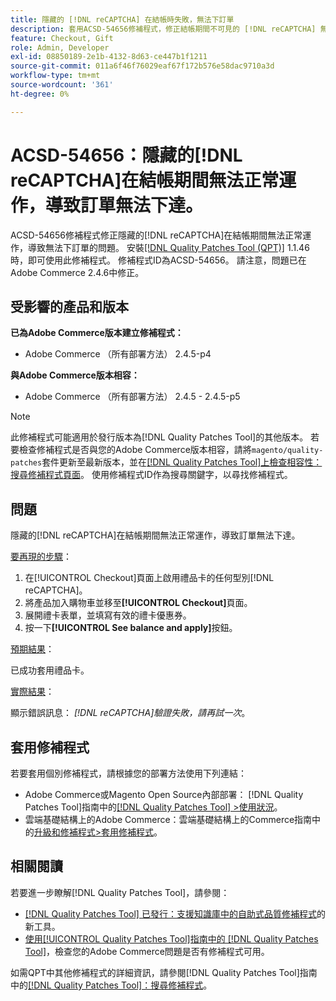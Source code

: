 ```yaml
---
title: 隱藏的 [!DNL reCAPTCHA] 在結帳時失敗，無法下訂單
description: 套用ACSD-54656修補程式，修正結帳期間不可見的 [!DNL reCAPTCHA] 無法正常運作（導致訂單無法下達）的Adobe Commerce問題。
feature: Checkout, Gift
role: Admin, Developer
exl-id: 08850189-2e1b-4132-8d63-ce447b1f1211
source-git-commit: 011a6f46f76029eaf67f172b576e58dac9710a3d
workflow-type: tm+mt
source-wordcount: '361'
ht-degree: 0%

---
```


# ACSD-54656：隱藏的[!DNL reCAPTCHA]在結帳期間無法正常運作，導致訂單無法下達。

ACSD-54656修補程式修正隱藏的[!DNL reCAPTCHA]在結帳期間無法正常運作，導致無法下訂單的問題。 安裝[[!DNL Quality Patches Tool (QPT)]](https://experienceleague.adobe.com/zh-hant/docs/commerce-operations/tools/quality-patches-tool/quality-patches-tool-to-self-serve-quality-patches) 1.1.46時，即可使用此修補程式。 修補程式ID為ACSD-54656。 請注意，問題已在Adobe Commerce 2.4.6中修正。

## 受影響的產品和版本

**已為Adobe Commerce版本建立修補程式：**

* Adobe Commerce （所有部署方法） 2.4.5-p4

**與Adobe Commerce版本相容：**

* Adobe Commerce （所有部署方法） 2.4.5 - 2.4.5-p5

>[!NOTE]
>
>此修補程式可能適用於發行版本為[!DNL Quality Patches Tool]的其他版本。 若要檢查修補程式是否與您的Adobe Commerce版本相容，請將`magento/quality-patches`套件更新至最新版本，並在[[!DNL Quality Patches Tool]上檢查相容性：搜尋修補程式頁面](https://experienceleague.adobe.com/tools/commerce-quality-patches/index.html?lang=zh-Hant)。 使用修補程式ID作為搜尋關鍵字，以尋找修補程式。

## 問題

隱藏的[!DNL reCAPTCHA]在結帳期間無法正常運作，導致訂單無法下達。

<u>要再現的步驟</u>：

1. 在[!UICONTROL Checkout]頁面上啟用禮品卡的任何型別[!DNL reCAPTCHA]。
1. 將產品加入購物車並移至&#x200B;**[!UICONTROL Checkout]**&#x200B;頁面。
1. 展開禮卡表單，並填寫有效的禮卡優惠券。
1. 按一下&#x200B;**[!UICONTROL See balance and apply]**&#x200B;按鈕。

<u>預期結果</u>：

已成功套用禮品卡。

<u>實際結果</u>：

顯示錯誤訊息： *[!DNL reCAPTCHA]驗證失敗，請再試一次*。

## 套用修補程式

若要套用個別修補程式，請根據您的部署方法使用下列連結：

* Adobe Commerce或Magento Open Source內部部署： [!DNL Quality Patches Tool]指南中的[[!DNL Quality Patches Tool] >使用狀況](/help/tools/quality-patches-tool/usage.md)。
* 雲端基礎結構上的Adobe Commerce：雲端基礎結構上的Commerce指南中的[升級和修補程式>套用修補程式](https://experienceleague.adobe.com/docs/commerce-cloud-service/user-guide/develop/upgrade/apply-patches.html?lang=zh-Hant)。

## 相關閱讀

若要進一步瞭解[!DNL Quality Patches Tool]，請參閱：

* [[!DNL Quality Patches Tool] 已發行：支援知識庫中的自助式品質修補程式](https://experienceleague.adobe.com/zh-hant/docs/commerce-operations/tools/quality-patches-tool/quality-patches-tool-to-self-serve-quality-patches)的新工具。
* [使用[!UICONTROL Quality Patches Tool]指南中的 [!DNL Quality Patches Tool]](/help/tools/quality-patches-tool/patches-available-in-qpt/check-patch-for-magento-issue-with-magento-quality-patches.md)，檢查您的Adobe Commerce問題是否有修補程式可用。


如需QPT中其他修補程式的詳細資訊，請參閱[!DNL Quality Patches Tool]指南中的[[!DNL Quality Patches Tool]：搜尋修補程式](https://experienceleague.adobe.com/tools/commerce-quality-patches/index.html?lang=zh-Hant)。
